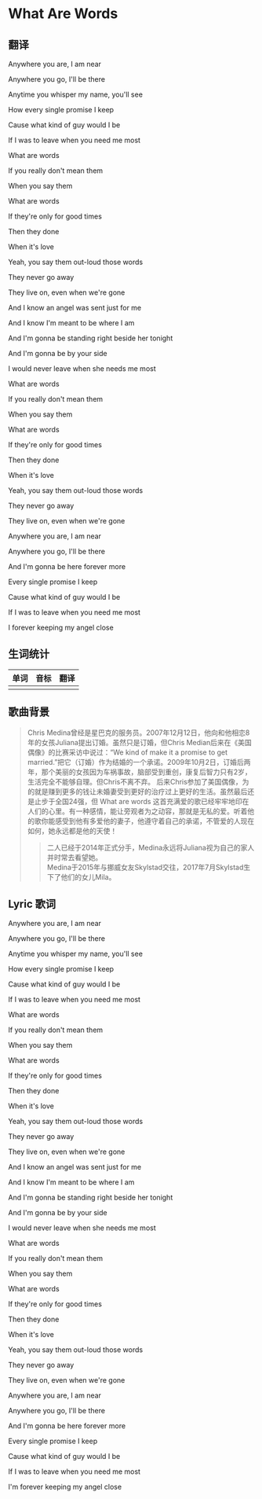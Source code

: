 # What Are Words

## 翻译
Anywhere you are, I am near

Anywhere you go, I'll be there

Anytime you whisper my name, you'll see

How every single promise I keep

Cause what kind of guy would I be

If I was to leave when you need me most

What are words

If you really don't mean them 

When you say them

What are words

If they're only for good times

Then they done

When it's love 

Yeah, you say them out-loud those words

They never go away

They live on, even when we're gone

And I know an angel was sent just for me

And I know I'm meant to be where I am

And I'm gonna be standing right beside her tonight

And I'm gonna be by your side

I would never leave when she needs me most

What are words

If you really don't mean them

When you say them

What are words

If they're only for good times

Then they done

When it's love 

Yeah, you say them out-loud those words

They never go away

They live on, even when we're gone

Anywhere you are, I am near

Anywhere you go, I'll be there

And I'm gonna be here forever more

Every single promise I keep

Cause what kind of guy would I be

If I was to leave when you need me most

I forever keeping my angel close

## 生词统计
| 单词 | 音标 | 翻译 |
|-|-|-|
|  |  |  |

## 歌曲背景
>Chris Medina曾经是星巴克的服务员。2007年12月12日，他向和他相恋8年的女孩Juliana提出订婚。虽然只是订婚，但Chris Median后来在《美国偶像》的比赛采访中说过：“We kind of make it a promise to get married.”把它（订婚）作为结婚的一个承诺。2009年10月2日，订婚后两年，那个美丽的女孩因为车祸事故，脑部受到重创，康复后智力只有2岁，生活完全不能够自理。但Chris不离不弃。 后来Chris参加了美国偶像，为的就是赚到更多的钱让未婚妻受到更好的治疗过上更好的生活。虽然最后还是止步于全国24强，但 What are words 这首充满爱的歌已经牢牢地印在人们的心里。有一种感情，能让旁观者为之动容，那就是无私的爱。听着他的歌你能感受到他有多爱他的妻子，他遵守着自己的承诺，不管爱的人现在如何，她永远都是他的天使！
>>二人已经于2014年正式分手，Medina永远将Juliana视为自己的家人并时常去看望她。  
>>Medina于2015年与挪威女友Skylstad交往，2017年7月Skylstad生下了他们的女儿Mila。

## Lyric 歌词
Anywhere you are, I am near

Anywhere you go, I'll be there

Anytime you whisper my name, you'll see

How every single promise I keep

Cause what kind of guy would I be

If I was to leave when you need me most

What are words

If you really don't mean them 

When you say them 

What are words

If they're only for good times

Then they done

When it's love

Yeah, you say them out-loud those words

They never go away

They live on, even when we're gone

And I know an angel was sent just for me

And I know I'm meant to be where I am

And I'm gonna be standing right beside her tonight

And I'm gonna be by your side

I would never leave when she needs me most

What are words 

If you really don't mean them

When you say them

What are words 

If they're only for good times

Then they done

When it's love 

Yeah, you say them out-loud those words

They never go away

They live on, even when we're gone

Anywhere you are, I am near

Anywhere you go, I'll be there

And I'm gonna be here forever more

Every single promise I keep

Cause what kind of guy would I be 

If I was to leave when you need me most

I'm forever keeping my angel close

<src-rtyAudio :src="'https://rtyresourcesmusic.github.io/Chris Medina/What Are Words.mp3'"></src-rtyAudio>